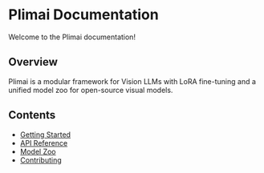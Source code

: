 # Plimai Documentation

Welcome to the Plimai documentation!

## Overview
Plimai is a modular framework for Vision LLMs with LoRA fine-tuning and a unified model zoo for open-source visual models.

## Contents
- [Getting Started](../README.md)
- [API Reference](api.md)
- [Model Zoo](model_zoo.md)
- [Contributing](../CONTRIBUTING.md) 